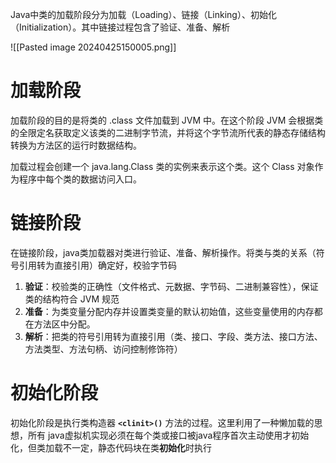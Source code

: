 
Java中类的加载阶段分为加载（Loading）、链接（Linking）、初始化（Initialization）。其中链接过程包含了验证、准备、解析

![[Pasted image 20240425150005.png]]

# 加载阶段

加载阶段的目的是将类的 .class 文件加载到 JVM 中。在这个阶段 JVM 会根据类的全限定名获取定义该类的二进制字节流，并将这个字节流所代表的静态存储结构转换为方法区的运行时数据结构。

加载过程会创建一个 java.lang.Class 类的实例来表示这个类。这个 Class 对象作为程序中每个类的数据访问入口。


# 链接阶段

在链接阶段，java类加载器对类进行验证、准备、解析操作。将类与类的关系（符号引用转为直接引用）确定好，校验字节码

1. **验证**：校验类的正确性（文件格式、元数据、字节码、二进制兼容性），保证类的结构符合 JVM 规范
2. **准备**：为类变量分配内存并设置类变量的默认初始值，这些变量使用的内存都在方法区中分配。
3. **解析**：把类的符号引用转为直接引用（类、接口、字段、类方法、接口方法、方法类型、方法句柄、访问控制修饰符）


# 初始化阶段

初始化阶段是执行类构造器 **`<clinit>()`** 方法的过程。这里利用了一种懒加载的思想，所有 java虚拟机实现必须在每个类或接口被java程序首次主动使用才初始化，但类加载不一定，静态代码块在类**初始化**时执行 